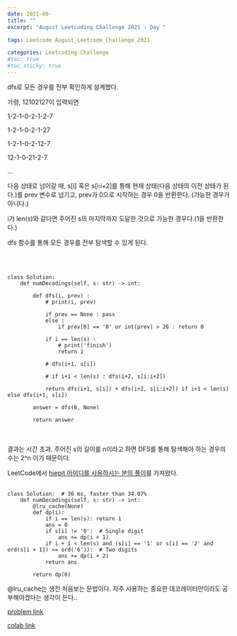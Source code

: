 ```yaml
---
date: 2021-08-
title: ""
excerpt: "August Leetcoding Challenge 2021 - Day "

tags: Leetcode August_Leetcode_Challenge_2021

categories: Leetcoding-Challenge
#toc: true
#toc_sticky: true
---
```


dfs로 모든 경우를 전부 확인하게 설계했다.

가령, 12102127이 입력되면

1-2-1-0-2-1-2-7

1-2-1-0-2-1-27

1-2-1-0-2-12-7

12-1-0-21-2-7

...

다음 상태로 넘어갈 때, s[i] 혹은 s[i:i+2]를 통해 현재 상태(다음 상태의 이전 상태가 된다.)를 prev 변수로 넘기고, prev가 0으로 시작하는 경우 0을 반환한다. (가능한 경우가 아니다.)

i가 len(s)와 같다면 주어진 s의 마지막까지 도달한 것으로 가능한 경우다.(1을 반환한다.)

dfs 함수를 통해 모든 경우를 전부 탐색할 수 있게 된다.

<br><br>

```
class Solution:
    def numDecodings(self, s: str) -> int:
        
        def dfs(i, prev) :
            # print(i, prev)
            
            if prev == None : pass
            else : 
                if prev[0] == '0' or int(prev) > 26 : return 0
            
            if i == len(s) :
                # print('finish')
                return 1
            
            # dfs(i+1, s[i])
            
            # if i+1 < len(s) : dfs(i+2, s[i:i+2])
                
            return dfs(i+1, s[i]) + dfs(i+2, s[i:i+2]) if i+1 < len(s) else dfs(i+1, s[i])
            
        answer = dfs(0, None)
        
        return answer
```
<br><br>
결과는 시간 초과. 주어진 s의 길이를 n이라고 하면 DFS를 통해 탐색해야 하는 경우의 수는 2^n 이기 때문이다.

LeetCode에서 [hiepit 아이디를 사용하시는 분의 풀이](https://leetcode.com/problems/decode-ways/discuss/1410794/C%2B%2BPython-From-Top-down-DP-to-Bottom-up-DP-O(1)-Space-Clean-and-Concise)를 가져왔다.
<br><br>

```
class Solution:  # 36 ms, faster than 34.07%
    def numDecodings(self, s: str) -> int:
        @lru_cache(None)
        def dp(i):
            if i == len(s): return 1
            ans = 0
            if s[i] != '0':  # Single digit
                ans += dp(i + 1)
            if i + 1 < len(s) and (s[i] == '1' or s[i] == '2' and ord(s[i + 1]) <= ord('6')):  # Two digits
                ans += dp(i + 2)
            return ans

        return dp(0) 
```
@lru_cache는 생전 처음보는 문법이다. 자주 사용하는 중요한 데코레이터만이라도 공부해야겠다는 생각이 든다..

<script src="https://gist.github.com/1cg2cg3cg/4f536d479ea7f7b68805ea75d312c946.js"></script>



[problem link](https://leetcode.com/problems/decode-ways/)

[colab link](https://colab.research.google.com/drive/11TBriNGDne02qBmNqeXk8PXyQ8G8scrb)
